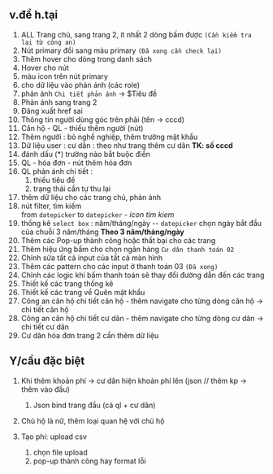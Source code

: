 ## v.đề h.tại 
1. ALL Trang chủ, sang trang 2, ít nhất 2 dòng bấm được `(Cần kiểm tra lại từ công an)`
1. Nút primary đổi sang màu primary `(Đã xong cần check lại)`
1. Thêm hover cho dòng trong danh sách 
1. Hover cho nút 
1. màu icon trên nút primary 
1. cho dữ liệu vào phản ánh (các role)
1. phản ánh `Chi tiết phản ánh` -> $Tiêu đề 
1. Phản ánh sang trang 2 
1. Đăng xuất href sai 
1. Thông tin người dùng góc trên phải (tên -> cccd)
1. Căn hộ - QL - thiếu thêm người (nút)
1. Thêm người : bỏ nghề nghiệp, thêm trường mật khẩu 
1. Dữ liệu user : cư dân : theo như trang thêm cư dân **TK: số cccd**
1. đánh dấu (*) trường nào bắt buộc điền 
1. QL - hóa đơn - nút thêm hóa đơn 
1. QL phản ánh chi tiết : 
    1. thiếu tiêu đề 
    1. trạng thái cần tự thu lại 
1. thêm dữ liệu cho các trang chủ, phản ánh 
1. nút filter, tìm kiếm  
from `datepicker` to `datepicker` - *icon tim kiem*
1. thống kê 
`select box` : năm/tháng/ngày -- `datepicker` chọn ngày bắt đầu của chuỗi 3 năm/tháng 
**Theo 3 năm/tháng/ngày**
1. Thêm các Pop-up thành công hoặc thất bại cho các trang
1. Thêm hiệu ứng bấm cho chọn ngân hàng `Cư dân thanh toán 02` 
1. Chỉnh sửa tất cả input của tất cả màn hình
1. Thêm các pattern cho các input ở thanh toán 03 `(Đã xong)`
1. Chỉnh các logic khi bấm thanh toán sẽ thay đổi đường dẫn đến các trang
1. Thiết kế các trang thống kê
1. Thiết kế các trang về Quên mật khẩu
1. Công an căn hộ chi tiết căn hộ - thêm navigate cho từng dòng căn hộ -> chi tiết căn hộ
1. Công an căn hộ chi tiết cư dân - thêm navigate cho từng dòng cư dân -> chi tiết cư dân
1. Cư dân hóa đơn trang 2 cần thêm dữ liệu



## Y/cầu đặc biệt  
1. Khi thêm khoản phí -> cư dân hiện khoản phí lên (json // thêm kp -> thêm vào đầu)
    1. Json bind trang đầu (cả ql + cư dân)

1. Chủ hộ là nữ, thêm loại quan hệ với chủ hộ
1. Tạo phí: upload csv 
    1. chọn file upload 
    1. pop-up thành công hay format lỗi 